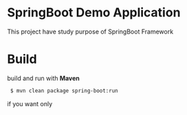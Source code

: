 SpringBoot Demo Application
===
This project have study purpose of SpringBoot Framework

# Build
build and run with **Maven**

```bash
 $ mvn clean package spring-boot:run
```

if you want only 